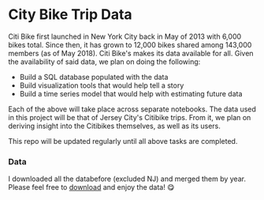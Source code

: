 # City Bike Trip Data

Citi Bike first launched in New York City back in May of 2013 with 6,000 bikes total. Since then, it has grown to 12,000 bikes shared among 143,000 members (as of May 2018). Citi Bike's makes its data available for all. Given the availability of said data, we plan on doing the following:

- Build a SQL database populated with the data
- Build visualization tools that would help tell a story
- Build a time series model that would help with estimating future data

Each of the above will take place across separate notebooks.  The data used in this project will be that of Jersey City's Citibike trips.  From it, we plan on deriving insight into the Citibikes themselves, as well as its users.

This repo will be updated regularly until all above tasks are completed.  
  
  
### Data  
I downloaded all the databefore (excluded NJ) and merged them by year. Please feel free to [download](https://drive.google.com/file/d/1wkTQwi5_ncj-Cs8DZA6K63pwpBJtrW9K/view?usp=sharing) and enjoy the data! 😋
